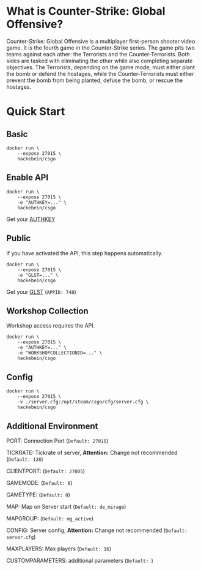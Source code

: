 # What is Counter-Strike: Global Offensive?

Counter-Strike: Global Offensive is a multiplayer first-person shooter video game. It is the fourth game in the Counter-Strike series. The game pits two teams against each other: the Terrorists and the Counter-Terrorists. Both sides are tasked with eliminating the other while also completing separate objectives. The Terrorists, depending on the game mode, must either plant the bomb or defend the hostages, while the Counter-Terrorists must either prevent the bomb from being planted, defuse the bomb, or rescue the hostages.

# Quick Start

## Basic

```
docker run \
    --expose 27015 \
    hackebein/csgo
```

## Enable API

```
docker run \
    --expose 27015 \
    -e "AUTHKEY=..." \
    hackebein/csgo
```
Get your [AUTHKEY](http://steamcommunity.com/dev/apikey)

## Public
If you have activated the API, this step happens automatically.

```
docker run \
    --expose 27015 \
    -e "GLST=..." \
    hackebein/csgo
```

Get your [GLST](http://steamcommunity.com/dev/managegameservers) (`APPID: 740`)

## Workshop Collection
Workshop access requires the API.

```
docker run \
    --expose 27015 \
    -e "AUTHKEY=..." \
    -e "WORKSHOPCOLLECTIONID=..." \
    hackebein/csgo
```

## Config

```
docker run \
    --expose 27015 \
    -v ./server.cfg:/opt/steam/csgo/cfg/server.cfg \
    hackebein/csgo
```

## Additional Environment

PORT: Connection Port
(`Default: 27015`)

TICKRATE: Tickrate of server, **Attention:** Change not recommended
(`Default: 128`)

CLIENTPORT:
(`Default: 27005`)

GAMEMODE:
(`Default: 0`)

GAMETYPE:
(`Default: 0`)

MAP: Map on Server start
(`Default: de_mirage`)

MAPGROUP:
(`Default: mg_active`)

CONFIG: Server config, **Attention:** Change not recommended
(`Default: server.cfg`)

MAXPLAYERS: Max players
(`Default: 16`)

CUSTOMPARAMETERS: additional parameters
(`Default: `)
